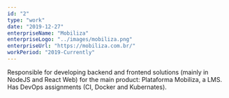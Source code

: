 ```yaml
---
id: "2"
type: "work"
date: "2019-12-27"
enterpriseName: "Mobiliza"
enterpriseLogo: "../images/mobiliza.png"
enterpriseUrl: "https://mobiliza.com.br/"
workPeriod: "2019-Currently"
---
```

Responsible for developing backend and frontend solutions (mainly in NodeJS and React Web) for the main product: Plataforma Mobiliza, a LMS. Has DevOps assignments (CI, Docker and Kubernates).